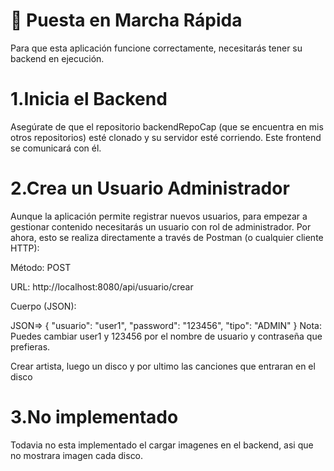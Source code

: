 # 🚀 Puesta en Marcha Rápida
Para que esta aplicación funcione correctamente, necesitarás tener su backend en ejecución.

# 1.Inicia el Backend
Asegúrate de que el repositorio backendRepoCap (que se encuentra en mis otros repositorios) esté clonado y su servidor esté corriendo. Este frontend se comunicará con él.

# 2.Crea un Usuario Administrador
Aunque la aplicación permite registrar nuevos usuarios, para empezar a gestionar contenido necesitarás un usuario con rol de administrador. Por ahora, esto se realiza directamente a través de Postman (o cualquier cliente HTTP):

Método: POST

URL: http://localhost:8080/api/usuario/crear

Cuerpo (JSON):

JSON=>
{
  "usuario": "user1",
  "password": "123456",
  "tipo": "ADMIN"
}
Nota: Puedes cambiar user1 y 123456 por el nombre de usuario y contraseña que prefieras.

Crear artista, luego un disco y por ultimo las canciones que entraran en el disco

# 3.No implementado
Todavia no esta implementado el cargar imagenes en el backend, asi que no mostrara imagen cada disco.

